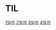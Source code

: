 # TIL

[1일차](https://github.com/JihyeHwang09/TIL/blob/master/javascript/1/09-27-18.md)
[2일차](https://github.com/JihyeHwang09/TIL/blob/master/javascript/2/09-28-18.md)
[3일차](https://github.com/JihyeHwang09/TIL/blob/master/javascript/3/10-01-18.md)
[4일차](https://github.com/JihyeHwang09/TIL/blob/master/javascript/4/10-02-18.md)
